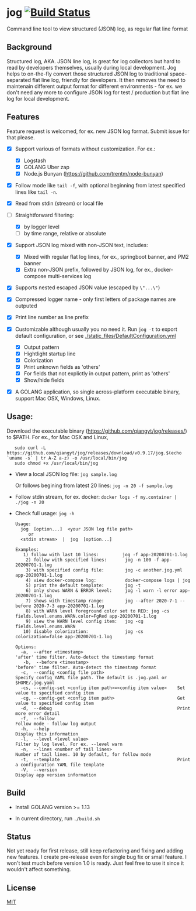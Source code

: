 # jog [![Build Status](https://travis-ci.org/qiangyt/jog.svg?branch=master)](https://travis-ci.org/qiangyt/jog)
Command line tool to view structured (JSON) log, as regular flat line format


## Background

Structured log, AKA. JSON line log, is great for log collectors but hard to read by developers themselves, usually during local development. Jog helps to on-the-fly convert those structured JSON log to traditional space-separated flat line log, friendly for developers. It then removes the need to maintenain different output format for different environments - for ex. we don't need any more to configure JSON log for test / production but flat line log for local development.

## Features

   Feature request is welcomed, for ex. new JSON log format. Submit issue for that please.

   - [x] Support various of formats without customization. For ex.:
      - [x] Logstash
      - [x] GOLANG Uber zap
      - [x] Node.js Bunyan (https://github.com/trentm/node-bunyan)

   - [x] Follow mode like `tail -f`, with optional beginning from latest specified lines like `tail -n`.

   - [x] Read from stdin (stream) or local file

   - [ ] Straightforward filtering:
      - [x] by logger level
      - [ ] by time range, relative or absolute

   - [x] Support JSON log mixed with non-JSON text, includes:
      - [x] Mixed with regular flat log lines, for ex., springboot banner, and PM2 banner
      - [x] Extra non-JSON prefix, followed by JSON log, for ex., docker-compose multi-services log

   - [x] Supports nested escaped JSON value (escaped by `\"...\"`)

   - [x] Compressed logger name - only first letters of package names are outputed

   - [x] Print line number as line prefix

   - [x] Customizable although usually you no need it.
         Run `jog -t` to export default configuration, or see [./static_files/DefaultConfiguration.yml](./static_files/DefaultConfiguration.yml)
      - [x] Output pattern
      - [x] Hightlight startup line
      - [x] Colorization
      - [x] Print unknown fields as 'others'
      - [x] For fields that not explictly in output pattern, print as 'others'
      - [x] Show/hide fields

   - [x] A GOLANG application, so single across-platform executable binary, support Mac OSX, Windows, Linux.

## Usage:
  Download the executable binary (https://github.com/qiangyt/jog/releases/) to $PATH. For ex., for Mac OSX and Linux,

  ```shell
     sudo curl -L https://github.com/qiangyt/jog/releases/download/v0.9.17/jog.$(echo `uname -s` | tr A-Z a-z) -o /usr/local/bin/jog
     sudo chmod +x /usr/local/bin/jog
  ```

   * View a local JSON log file: `jog sample.log`

     Or follows begining from latest 20 lines: `jog -n 20 -f sample.log`

   * Follow stdin stream, for ex. docker: `docker logs -f my.container | ./jog -n 20`

   * Check full usage: `jog -h`

      ```
      Usage:
        jog  [option...]  <your JSON log file path>
           or
        <stdin stream>  |  jog  [option...]

      Examples:
         1) follow with last 10 lines:         jog -f app-20200701-1.log
	      2) follow with specified lines:       jog -n 100 -f app-20200701-1.log
	      3) with specified config file:        jog -c another.jog.yml app-20200701-1.log
	      4) view docker-compose log:           docker-compose logs | jog
	      5) print the default template:        jog -t
	      6) only shows WARN & ERROR level:     jog -l warn -l error app-20200701-1.log
	      7) shows with timestamp range:        jog --after 2020-7-1 --before 2020-7-3 app-20200701-1.log
	      8) with WARN level foreground color set to RED: jog -cs fields.level.enums.WARN.color=FgRed app-20200701-1.log
	      9) view the WARN level config item:   jog -cg fields.level.enums.WARN
	     10) disable colorization:              jog -cs colorization=false app-20200701-1.log

      Options:
        -a,  --after <timestamp>                                    'after' time filter. Auto-detect the timestamp format
	     -b,  --before <timestamp>                                   'before' time filter. Auto-detect the timestamp format
        -c,  --config <config file path>                            Specify config YAML file path. The default is .jog.yaml or $HOME/.jog.yaml
        -cs, --config-set <config item path>=<config item value>    Set value to specified config item
        -cg, --config-get <config item path>                        Get value to specified config item
        -d,  --debug                                                Print more error detail
        -f,  --follow                                               Follow mode - follow log output
        -h,  --help                                                 Display this information
        -l,  --level <level value>                                  Filter by log level. For ex. --level warn
        -n,  --lines <number of tail lines>                         Number of tail lines. 10 by default, for follow mode
        -t,  --template                                             Print a configuration YAML file template
        -V,  --version                                              Display app version information
     ```

## Build

   *  Install GOLANG version >= 1.13

   *  In current directory, run `./build.sh`

## Status

   Not yet ready for first release, still keep refactoring and fixing and adding new features. I create pre-release even for single bug fix or small feature. I won't test much before version 1.0 is ready.
   Just feel free to use it since it wouldn't affect something.

## License

[MIT](/LICENSE)
